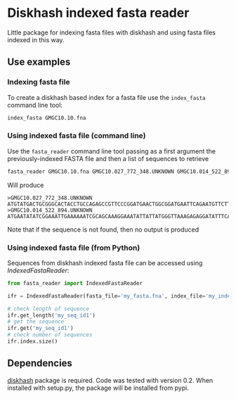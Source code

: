 # Diskhash indexed fasta reader

Little package for indexing fasta files with diskhash and using fasta files indexed in this way.

## Use examples

### Indexing fasta file

To create a diskhash based index for a fasta file use the `index_fasta` command line tool:

```bash
index_fasta GMGC10.10.fna
```

### Using indexed fasta file (command line)

Use the `fasta_reader` command line tool passing as a first argument the
previously-indexed FASTA file and then a list of sequences to retrieve

```bash
fasta_reader GMGC10.10.fna GMGC10.027_772_348.UNKNOWN GMGC10.014_522_894.UNKNOWN
```

Will produce

```
>GMGC10.027_772_348.UNKNOWN
ATGTATGACTGCGGGCACTACCTGCCAGAGCCGTTCCCGGATGAACTGGCGGATGAATTCAGAATGTTCTTTCTCTTGAATCGCCACGGGTTTAACAGACACCTCCGAGTCATTTAA
>GMGC10.014_522_894.UNKNOWN
ATGAATATATCGGAAATTGAAAAAATCGCAGCAAAGGAAATATTATTATGGGTTAAAGAGAGGATATTTCAGAAAAATGCCCTCCCGTTCAAGGGGAAGGCGAGGAATTACAGATAG
```

Note that if the sequence is not found, then no output is produced


### Using indexed fasta file (from Python)

Sequences from diskhash indexed fasta file can be accessed using *IndexedFastaReader*: 

```python
from fasta_reader import IndexedFastaReader

ifr = IndexedFastaReader(fasta_file='my_fasta.fna', index_file='my_index.dhi')

# check length of sequence
ifr.get_length('my_seq_id1')
# get the sequence
ifr.get('my_seq_id1')
# check number of sequences
ifr.index.size()
```

## Dependencies

[diskhash](https://github.com/luispedro/diskhash) package is required. Code was tested with version 0.2.
When installed with setup.py, the package will be installed from pypi. 
